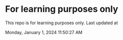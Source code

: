 # For learning purposes only
This repo is for learning purposes only.
Last updated at

Monday, January 1, 2024 11:50:27 AM

